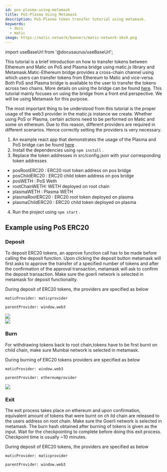 ```yaml
---
id: pos-plasma-using-metamask
title: PoS-Plasma Using Metamask
description: PoS-Plasma token transfer tutorial using metamask.
keywords:
  - docs
  - matic
image: https://matic.network/banners/matic-network-16x9.png 
---
```

import useBaseUrl from '@docusaurus/useBaseUrl';


This tutorial is a brief introduction on how to transfer tokens between Ethereum and Matic on PoS and Plasma bridge using matic.js library and Metamask.Matic-Ethereum bridge provides a cross-chain channel using which users can transfer tokens from Ethereum to Matic and vice-versa. Both PoS and Plasma bridge is available to the user to transfer the tokens across two chains. More details on using the bridge can be found [here](/docs/develop/ethereum-matic/getting-started). This tutorial mainly focuses on using the bridge from a front end perspective. We will be using Metamask for this purpose.

The most important thing to be understood from this tutorial is the proper usage of the web3 provider in the matic.js instance we create. Whether using PoS or Plasma, certain actions need to be performed on Matic and some on ethereum. Due to this reason, different providers are required in different scenarios. Hence correctly setting the providers is very necessary. 

1. An example react app that demonstrates the usage of the Plasma and PoS bridge can be found [here](https://github.com/maticnetwork/pos-plasma-tutorial) .
2. Install the dependencies using `npm install` .
3. Replace the token addresses in src/config.json with your corresponding token addresses

- posRootERC20 : ERC20 root token address on pos bridge
- posChildERC20 : ERC20 child token address on pos bridge
- posWETH : PoS Weth
- rootChainWETH: WETH deployed on root chain
- plasmaWETH : Plasma WETH
- plasmaRootERC20 : ERC20 root token deployed on plasma
- plasmaChildERC20 : ERC20 child token deployed on plasma

4. Run the project using `npm start` .
## Example using PoS ERC20

### Deposit

To deposit ERC20 tokens, an approve function call has to be made before calling the deposit function. Upon clicking the deposit button metamask will first asks to approve the transfer of a specified number of tokens and after the confirmation of the approval transaction, metamask will ask to confirm the deposit transaction. Make sure the goerli network is selected in metamask for deposit functionality.

During deposit of ERC20 tokens, the providers are specified as below 

`maticProvider: maticprovider`

`parentProvider: window.web3`

<div
        style={{
          display: "flex",
          justifyContent: "center",
          alignItems: "center"
        }}
      >
        <img src={useBaseUrl("img/pos-plasma-using-metamask/approve.png")} />
</div>

<div
        style={{
          display: "flex",
          justifyContent: "center",
          alignItems: "center"
        }}
      >
        <img src={useBaseUrl("img/pos-plasma-using-metamask/deposit.png")} />
</div>

### Burn

For withdrawing tokens back to root chain,tokens have to be first burnt on child chain, make sure Mumbai network is selected in metamask.

During burning of ERC20 tokens providers are specified as below

`maticProvider: window.web3`

`parentProvider: ethereumprovider`

<div
        style={{
          display: "flex",
          justifyContent: "center",
          alignItems: "center"
        }}
      >
        <img src={useBaseUrl("img/pos-plasma-using-metamask/burn.png")} />
</div>

### Exit

The exit process takes place on ethereum and upon confirmation, equivalent amount of tokens that were burnt on ch ild chain are released to the users address on root chain. Make sure the Goerli network is selected in metamask. The burn hash obtained after burning of tokens is given as the input. Wait for the checkpointing to complete before doing this exit process. Checkpoint time is usually ~10 minutes.

During deposit of ERC20 tokens, the providers are specified as below 

`maticProvider: maticprovider`

`parentProvider: window.web3`